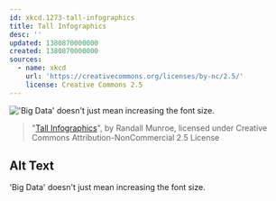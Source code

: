 ```yaml
---
id: xkcd.1273-tall-infographics
title: Tall Infographics
desc: ''
updated: 1380870000000
created: 1380870000000
sources:
  - name: xkcd
    url: 'https://creativecommons.org/licenses/by-nc/2.5/'
    license: Creative Commons 2.5
---
```

!['Big Data' doesn't just mean increasing the font size.](https://imgs.xkcd.com/comics/tall_infographics.png)
> "[Tall Infographics](https://xkcd.com/1273/)", by Randall Munroe, licensed under Creative Commons Attribution-NonCommercial 2.5 License

## Alt Text
'Big Data' doesn't just mean increasing the font size.
